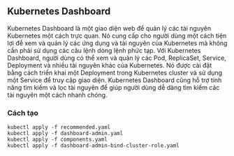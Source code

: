 ## Kubernetes Dashboard

Kubernetes Dashboard là một giao diện web để quản lý các tài nguyên Kubernetes một cách trực quan. Nó cung cấp cho người dùng một cách tiện lợi để xem và quản lý các ứng dụng và tài nguyên của Kubernetes mà không cần phải sử dụng các câu lệnh dòng lệnh phức tạp. Với Kubernetes Dashboard, người dùng có thể xem và quản lý các Pod, ReplicaSet, Service, Deployment và nhiều tài nguyên khác của Kubernetes. Nó được cài đặt bằng cách triển khai một Deployment trong Kubernetes cluster và sử dụng một Service để truy cập giao diện. Kubernetes Dashboard cũng hỗ trợ tính năng tìm kiếm và lọc tài nguyên để giúp người dùng dễ dàng tìm kiếm các tài nguyên một cách nhanh chóng.

### Cách tạo

```
kubectl apply -f recommended.yaml
kubectl apply -f dashboard-admin.yaml
kubectl apply -f components.yaml
kubectl apply -f dashboard-admin-bind-cluster-role.yaml
```
